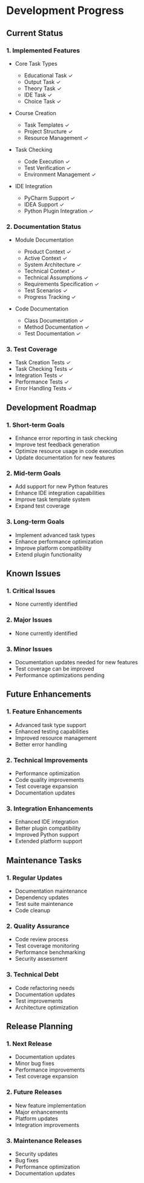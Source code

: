 # Development Progress

## Current Status

### 1. Implemented Features
- Core Task Types
  - Educational Task ✓
  - Output Task ✓
  - Theory Task ✓
  - IDE Task ✓
  - Choice Task ✓

- Course Creation
  - Task Templates ✓
  - Project Structure ✓
  - Resource Management ✓

- Task Checking
  - Code Execution ✓
  - Test Verification ✓
  - Environment Management ✓

- IDE Integration
  - PyCharm Support ✓
  - IDEA Support ✓
  - Python Plugin Integration ✓

### 2. Documentation Status
- Module Documentation
  - Product Context ✓
  - Active Context ✓
  - System Architecture ✓
  - Technical Context ✓
  - Technical Assumptions ✓
  - Requirements Specification ✓
  - Test Scenarios ✓
  - Progress Tracking ✓

- Code Documentation
  - Class Documentation ✓
  - Method Documentation ✓
  - Test Documentation ✓

### 3. Test Coverage
- Task Creation Tests ✓
- Task Checking Tests ✓
- Integration Tests ✓
- Performance Tests ✓
- Error Handling Tests ✓

## Development Roadmap

### 1. Short-term Goals
- Enhance error reporting in task checking
- Improve test feedback generation
- Optimize resource usage in code execution
- Update documentation for new features

### 2. Mid-term Goals
- Add support for new Python features
- Enhance IDE integration capabilities
- Improve task template system
- Expand test coverage

### 3. Long-term Goals
- Implement advanced task types
- Enhance performance optimization
- Improve platform compatibility
- Extend plugin functionality

## Known Issues

### 1. Critical Issues
- None currently identified

### 2. Major Issues
- None currently identified

### 3. Minor Issues
- Documentation updates needed for new features
- Test coverage can be improved
- Performance optimizations pending

## Future Enhancements

### 1. Feature Enhancements
- Advanced task type support
- Enhanced testing capabilities
- Improved resource management
- Better error handling

### 2. Technical Improvements
- Performance optimization
- Code quality improvements
- Test coverage expansion
- Documentation updates

### 3. Integration Enhancements
- Enhanced IDE integration
- Better plugin compatibility
- Improved Python support
- Extended platform support

## Maintenance Tasks

### 1. Regular Updates
- Documentation maintenance
- Dependency updates
- Test suite maintenance
- Code cleanup

### 2. Quality Assurance
- Code review process
- Test coverage monitoring
- Performance benchmarking
- Security assessment

### 3. Technical Debt
- Code refactoring needs
- Documentation updates
- Test improvements
- Architecture optimization

## Release Planning

### 1. Next Release
- Documentation updates
- Minor bug fixes
- Performance improvements
- Test coverage expansion

### 2. Future Releases
- New feature implementation
- Major enhancements
- Platform updates
- Integration improvements

### 3. Maintenance Releases
- Security updates
- Bug fixes
- Performance optimization
- Documentation updates